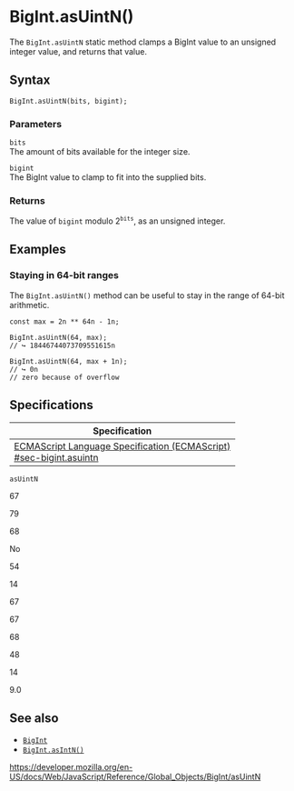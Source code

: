 # BigInt.asUintN()

The `BigInt.asUintN` static method clamps a BigInt value to an unsigned integer value, and returns that value.

## Syntax

    BigInt.asUintN(bits, bigint);

### Parameters

`bits`  
The amount of bits available for the integer size.

`bigint`  
The BigInt value to clamp to fit into the supplied bits.

### Returns

The value of `bigint` modulo 2<sup>`bits`</sup>, as an unsigned integer.

## Examples

### Staying in 64-bit ranges

The `BigInt.asUintN()` method can be useful to stay in the range of 64-bit arithmetic.

    const max = 2n ** 64n - 1n;

    BigInt.asUintN(64, max);
    // ↪ 18446744073709551615n

    BigInt.asUintN(64, max + 1n);
    // ↪ 0n
    // zero because of overflow

## Specifications

<table><thead><tr class="header"><th>Specification</th></tr></thead><tbody><tr class="odd"><td><a href="https://tc39.es/ecma262/#sec-bigint.asuintn">ECMAScript Language Specification (ECMAScript)<br />
<span class="small">#sec-bigint.asuintn</span></a></td></tr></tbody></table>

`asUintN`

67

79

68

No

54

14

67

67

68

48

14

9.0

## See also

-   [`BigInt`](../bigint)
-   [`BigInt.asIntN()`](asintn)

<a href="https://developer.mozilla.org/en-US/docs/Web/JavaScript/Reference/Global_Objects/BigInt/asUintN" class="_attribution-link">https://developer.mozilla.org/en-US/docs/Web/JavaScript/Reference/Global_Objects/BigInt/asUintN</a>
